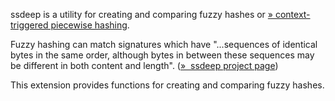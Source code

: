 ssdeep is a utility for creating and comparing fuzzy hashes or
<a href="http://dfrws.org/2006/proceedings/12-Kornblum.pdf" class="link external">» context-triggered piecewise hashing</a>.

Fuzzy hashing can match signatures which have "...sequences of identical
bytes in the same order, although bytes in between these sequences may
be different in both content and length".
(<a href="http://ssdeep.sourceforge.net" class="link external">»  ssdeep project page</a>)

This extension provides functions for creating and comparing fuzzy
hashes.
